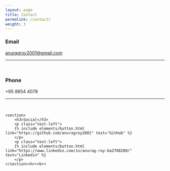 ```yaml
---
layout: page
title: Contact
permalink: /contact/
weight: 3
---
```


<section class="split contact">
    <section>
        <h3>Email</h3>
        <a class="dy ke" href="mailto:anuragroy2001@gmail.com" rel="noopener ugc nofollow" target="_blank">anuragroy2001@gmail.com</a>
    </section><hr><br>
    <section>
        <h3>Phone</h3>
        <p>+65 8654 4078</p>
    </section><hr><br>

    <section>
        <h3>Social</h3>
        <p class="text-left">
        {% include elements/button.html link="https://github.com/anuragroy2001" text="GitHub" %}
        </p>
        <p class="text-left">
        {% include elements/button.html link="https://www.linkedin.com/in/anurag-roy-ba2788208/" text="Linkedin" %}
        </p>
    </section><hr><br>
</section>


